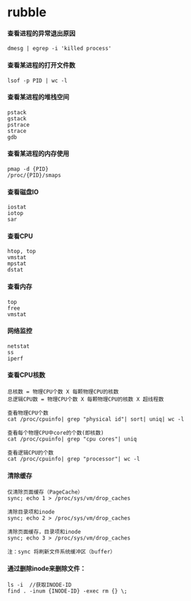# rubble


#### 查看进程的异常退出原因
```
dmesg | egrep -i 'killed process'
```

#### 查看某进程的打开文件数
```
lsof -p PID | wc -l
```

#### 查看某进程的堆栈空间
```
pstack
gstack
pstrace 
strace
gdb
```

#### 查看某进程的内存使用
```
pmap -d {PID}
/proc/{PID}/smaps
```

#### 查看磁盘IO
```
iostat
iotop
sar
```

#### 查看CPU
```
htop, top
vmstat
mpstat
dstat
```

#### 查看内存
```
top
free
vmstat
```

#### 网络监控
```
netstat
ss
iperf
```

#### 查看CPU核数
```
总核数 = 物理CPU个数 X 每颗物理CPU的核数
总逻辑CPU数 = 物理CPU个数 X 每颗物理CPU的核数 X 超线程数

查看物理CPU个数
cat /proc/cpuinfo| grep "physical id"| sort| uniq| wc -l

查看每个物理CPU中core的个数(即核数)
cat /proc/cpuinfo| grep "cpu cores"| uniq

查看逻辑CPU的个数
cat /proc/cpuinfo| grep "processor"| wc -l
```

#### 清除缓存
```
仅清除页面缓存（PageCache）
sync; echo 1 > /proc/sys/vm/drop_caches       

清除目录项和inode
sync; echo 2 > /proc/sys/vm/drop_caches       

清除页面缓存，目录项和inode
sync; echo 3 > /proc/sys/vm/drop_caches 

注：sync 将刷新文件系统缓冲区（buffer）
```

#### 通过删除inode来删除文件：
```
ls -i  //获取INODE-ID
find . -inum {INODE-ID} -exec rm {} \;
```

